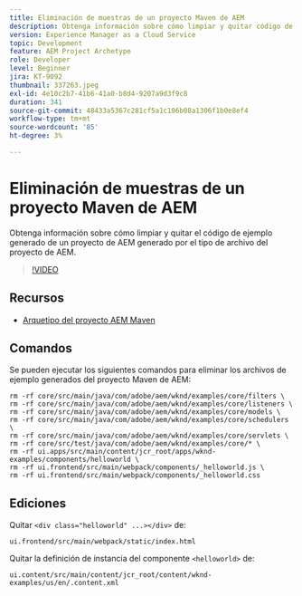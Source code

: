 ```yaml
---
title: Eliminación de muestras de un proyecto Maven de AEM
description: Obtenga información sobre cómo limpiar y quitar código de ejemplo de un proyecto de AEM generado por el tipo de archivo del proyecto de AEM.
version: Experience Manager as a Cloud Service
topic: Development
feature: AEM Project Archetype
role: Developer
level: Beginner
jira: KT-9092
thumbnail: 337263.jpeg
exl-id: 4e10c2b7-41b6-41a0-b8d4-9207a9d3f9c8
duration: 341
source-git-commit: 48433a5367c281cf5a1c106b08a1306f1b0e8ef4
workflow-type: tm+mt
source-wordcount: '85'
ht-degree: 3%

---
```


# Eliminación de muestras de un proyecto Maven de AEM

Obtenga información sobre cómo limpiar y quitar el código de ejemplo generado de un proyecto de AEM generado por el tipo de archivo del proyecto de AEM.

>[!VIDEO](https://video.tv.adobe.com/v/337263?quality=12&learn=on)


## Recursos

+ [Arquetipo del proyecto AEM Maven](https://github.com/adobe/aem-project-archetype)

## Comandos

Se pueden ejecutar los siguientes comandos para eliminar los archivos de ejemplo generados del proyecto Maven de AEM:

```
rm -rf core/src/main/java/com/adobe/aem/wknd/examples/core/filters \
rm -rf core/src/main/java/com/adobe/aem/wknd/examples/core/listeners \
rm -rf core/src/main/java/com/adobe/aem/wknd/examples/core/models \
rm -rf core/src/main/java/com/adobe/aem/wknd/examples/core/schedulers \
rm -rf core/src/main/java/com/adobe/aem/wknd/examples/core/servlets \
rm -rf core/src/test/java/com/adobe/aem/wknd/examples/core/* \
rm -rf ui.apps/src/main/content/jcr_root/apps/wknd-examples/components/helloworld \
rm -rf ui.frontend/src/main/webpack/components/_helloworld.js \
rm -rf ui.frontend/src/main/webpack/components/_helloworld.css
```

## Ediciones

Quitar `<div class="helloworld" ...></div>` de:

```
ui.frontend/src/main/webpack/static/index.html
```

Quitar la definición de instancia del componente `<helloworld>` de:

```
ui.content/src/main/content/jcr_root/content/wknd-examples/us/en/.content.xml
```
